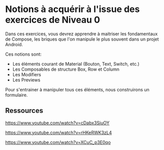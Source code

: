# Notions à acquérir à l'issue des exercices de Niveau 0

Dans ces exercices, vous devrez apprendre à maitriser les fondamentaux de Compose, les briques que l'on manipule le plus souvent dans un projet Android.

Ces notions sont:

* Les éléments courant de Material (Bouton, Text, Switch, etc.)
* Les Composables de structure Box, Row et Column
* Les Modifiers
* Les Previews

Pour s'entrainer à manipuler tous ces éléments, nous construirons un formulaire.

## Ressources

https://www.youtube.com/watch?v=cDabx3SjuOY

https://www.youtube.com/watch?v=rHKeRWK3zL4

https://www.youtube.com/watch?v=XCuC_p3E0qo
